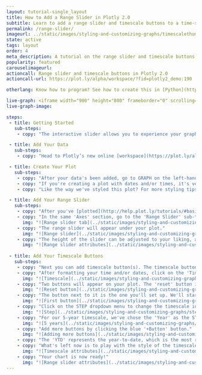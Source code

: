 ```yaml
---
layout: tutorial-single_layout
title: How to Add a Range Slider in Plotly 2.0
subtitle: Learn to add a range slider and timescale buttons to a time-series chart using the Plotly 2.0 data visualization tool.
permalink: /range-slider/
imageurl: ../static/images/styling-and-customizing-graphs/timescalethumb.png
state: active
tags: layout
order: 4
meta_description: A tutorial on the range slider and timescale buttons in Plotly 2.0.
popularity: featured
carouselimageurl:
actioncall: Range slider and timescale buttons in Plotly 2.0
actioncall-url: https://plot.ly/alpha/workspace/?fid=plotly2_demo:190

otherlang: Know how to program? See how to create this in [Python](https://plot.ly/python/range-slider/) or [R](https://plot.ly/r/range-slider/).

live-graph: <iframe width="900" height="800" frameborder="0" scrolling="no" src="https://plot.ly/~plotly2_demo/190.embed"></iframe>
live-graph-image:

steps:
 - title: Getting Started
   sub-steps:
    - copy: "The interactive slider allows you to experience your graphs on a whole other level. A great way to display a specific range within your chart, especially for a [time series plot](http://help.plot.ly/make-a-time-series-graph/), the range slider and timescale buttons are two different features, with the buttons only applicable to time series plots."

 - title: Add Your Data
   sub-steps:
    - copy: "Head to Plotly’s new online [workspace](https://plot.ly/alpha/workspace/) and [add your data](http://help.plot.ly/add-data-to-the-plotly-grid/). "

 - title: Create Your Plot
   sub-steps:
    - copy: "After your data's been added, go to GRAPH on the left-hand side, then 'Create'. Choose your 'Chart type', and add your traces using the X and Y dropdowns (this section is different depending on the chart type)."
    - copy: "If you're creating a plot with dates and/or times, it's very important to format your data correctly, so make sure to check out [this](http://help.plot.ly/date-format-and-time-series/) page first."
    - copy: "Like the way we've styled this plot? For more styling tips, see [this](http://help.plot.ly/style-your-plots/) tutorial!"

 - title: Add Your Range Slider
   sub-steps:
    - copy: "After you've [plotted](http://help.plot.ly/tutorials/#basic) and [styled](http://help.plot.ly/style-your-plots/) your chart, you're ready to add the range slider feature."
    - copy: "In the same 'Axes' section, go to the 'Range Slider' sub-tab and click on 'Show'."
      img: "![Range slider tab](../static/images/styling-and-customizing-graphs/range-slider2.png)"
    - copy: "The range slider will appear under your plot."
      img: "![Range slider](../static/images/styling-and-customizing-graphs/rangesliderunderchart5.png)"    
    - copy: "The height of the slider can be adjusted to your liking, and you can choose the slider background color, border color and width."
      img: "![Range slider attributes](../static/images/styling-and-customizing-graphs/rangesliderattributes3.png)"
  
 - title: Add Your Timescale Buttons
   sub-steps:
    - copy: "Next you can add timescale button(s). The timescale button feature is only available when the plot's x-axis is a properly formatted date axis. Refer to [this](http://help.plot.ly/date-format-and-time-series/) helpful page for more information on formatting dates in Plotly."
    - copy: "After formatting your time and/or dates, click on the 'Timescale Buttons' subtab (it's just underneath the 'Range Slider' subtab) in the same 'Axes' section. Then click the blue '+Button' button."
      img: "![Timescale](../static/images/styling-and-customizing-graphs/timescale2.png)"
    - copy: "Two buttons will appear on your plot. The 'reset' button is added by default to reset your slider range after you've clicked on a specific timescale button."
      img: "![Reset button](../static/images/styling-and-customizing-graphs/reset button3.png)"
    - copy: "The button next to it is the one you'll set up. We'll start with adding a timescale set for one year. Double-click on the field next to LABEL to add your own."
      img: "![First button](../static/images/styling-and-customizing-graphs/1 year2.png)"
    - copy: "Click on the STEP dropdown menu to change the timescale interval."
      img: "![Step](../static/images/styling-and-customizing-graphs/step2.png)"
    - copy: "For our 5-year timescale, we've chose the 'Year' as the STEP, and the number 5 as the COUNT. The STEPMODE has been selected to 'Backward'."
      img: "![5 years](../static/images/styling-and-customizing-graphs/5 years2.png)"
    - copy: "Add more buttons by clicking the blue '+Button' button."  
      img: "![Adding more buttons](../static/images/styling-and-customizing-graphs/addingbuttons2.png)"
    - copy: "The 'YTD' represents the year-to-date, which is the most recent date in your plot, and going back one year (from the month of January). This is where you'd select 'To Date' in your 'Stepmode'."
    - copy: "What's left now is to play with the style of the timescale buttons, including the background color, border width and its color, and text. You can also adjust the position of the buttons by clicking on the arrows next to the horizontal and vertical position fields."  
      img: "![Timescale attributes](../static/images/styling-and-customizing-graphs/Timescale Attributes2.png)"
    - copy: "Your chart is now ready!"
      img: "![Range slider attributes](../static/images/styling-and-customizing-graphs/timescalegif.gif)"  
---
```

